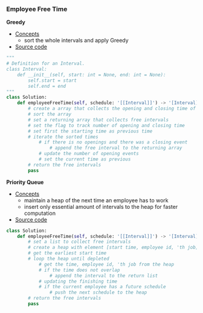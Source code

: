### Employee Free Time
**Greedy**
- [Concepts](images/)
    - sort the whole intervals and apply Greedy 
- [Source code](source/Events.py)
```python
"""
# Definition for an Interval.
class Interval:
    def __init__(self, start: int = None, end: int = None):
        self.start = start
        self.end = end
"""
class Solution:
    def employeeFreeTime(self, schedule: '[[Interval]]') -> '[Interval]':
        # create a array that collects the opening and closing time of intervals
        # sort the array
        # set a returning array that collects free intervals
        # set the flag to track number of opening and closing time
        # set first the starting time as previous time
        # iterate the sorted times
            # if there is no openings and there was a closing event
                # append the free interval to the returning array
            # update the number of opening events
            # set the current time as previous
        # return the free intervals
        pass
```

**Priority Queue**
- [Concepts](images/)
    - maintain a heap of the next time an employee has to work
    - insert only essential amount of intervals to the heap for faster computation 
- [Source code](source/PriorityQueue.py)
```python
class Solution:
    def employeeFreeTime(self, schedule: '[[Interval]]') -> '[Interval]':
        # set a list to collect free intervals 
        # create a heap with element [start time, employee id, 'th job]
        # get the earliest start time 
        # loop the heap until depleted 
            # get the time, employee id, 'th job from the heap 
            # if the time does not overlap
                # append the interval to the return list 
            # updating the finishing time 
            # if the current employee has a future schedule 
                # push the next schedule to the heap
        # return the free intervals 
        pass
```